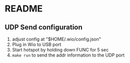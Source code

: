 # README

## UDP Send configuration
1. adjust config at "$HOME/.wio/config.json"
2. Plug in Wio to USB port
3. Start hotspot by holding down FUNC for 5 sec
4. `make run` to send the addr information to the UDP port